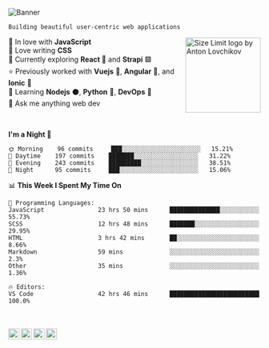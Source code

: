 ![Banner](https://i.imgur.com/gI0q9wP.png)

`Building beautiful user-centric web applications`

<img src="https://images.youracclaim.com/size/680x680/images/6774b3bf-7a82-4d40-a2d1-86b412635bae/AWS-SolArchitect-Associate.png" align="right" alt="Size Limit logo by Anton Lovchikov" width="150">  

💛 In love with **JavaScript**  
🎨 Love writing **CSS**  
🔭 Currently exploring **React 💙** and **Strapi** 🟪  
⭐️ Previously worked with **Vuejs** 💚, **Angular** 📕, and **Ionic** 🔵  
🌱 Learning **Nodejs** ⚫, **Python** 🐍, **DevOps** 🧰  
💬 Ask me anything web dev  

<br/>

<!--START_SECTION:waka-->
**I'm a Night 🦉** 

```text
🌞 Morning    96 commits     ███░░░░░░░░░░░░░░░░░░░░░░   15.21% 
🌆 Daytime    197 commits    ███████░░░░░░░░░░░░░░░░░░   31.22% 
🌃 Evening    243 commits    █████████░░░░░░░░░░░░░░░░   38.51% 
🌙 Night      95 commits     ███░░░░░░░░░░░░░░░░░░░░░░   15.06%

```


📊 **This Week I Spent My Time On** 

```text
💬 Programming Languages: 
JavaScript               23 hrs 50 mins      ██████████████░░░░░░░░░░░   55.73% 
SCSS                     12 hrs 48 mins      ███████░░░░░░░░░░░░░░░░░░   29.95% 
HTML                     3 hrs 42 mins       ██░░░░░░░░░░░░░░░░░░░░░░░   8.66% 
Markdown                 59 mins             ░░░░░░░░░░░░░░░░░░░░░░░░░   2.3% 
Other                    35 mins             ░░░░░░░░░░░░░░░░░░░░░░░░░   1.36%

🔥 Editors: 
VS Code                  42 hrs 46 mins      █████████████████████████   100.0%

```


<!--END_SECTION:waka-->
  
<br/>
<br/>

<a href="https://www.linkedin.com/in/kolhepawan/">
  <img align="left" width="22" src="https://cdn.jsdelivr.net/npm/simple-icons@v3/icons/linkedin.svg">
</a>
<a href="https://twitter.com/Pawan_Kolhe">
  <img align="left" width="22" src="https://cdn.jsdelivr.net/npm/simple-icons@v3/icons/twitter.svg">
</a>
<a href="https://www.instagram.com/pawan_kolhe/">
  <img align="left" width="22" src="https://cdn.jsdelivr.net/npm/simple-icons@v3/icons/instagram.svg">
</a>
<a href="https://codepen.io/pawankolhe/">
  <img align="left" width="22" src="https://cdn.jsdelivr.net/npm/simple-icons@v3/icons/codepen.svg">
</a>
